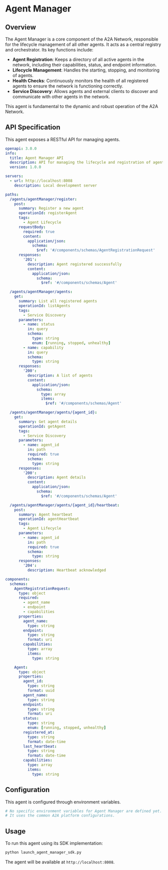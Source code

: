 # Agent Manager

## Overview

The Agent Manager is a core component of the A2A Network, responsible for the lifecycle management of all other agents. It acts as a central registry and orchestrator. Its key functions include:

-   **Agent Registration**: Keeps a directory of all active agents in the network, including their capabilities, status, and endpoint information.
-   **Lifecycle Management**: Handles the starting, stopping, and monitoring of agents.
-   **Health Checks**: Continuously monitors the health of all registered agents to ensure the network is functioning correctly.
-   **Service Discovery**: Allows agents and external clients to discover and communicate with other agents in the network.

This agent is fundamental to the dynamic and robust operation of the A2A Network.

## API Specification

This agent exposes a RESTful API for managing agents.

```yaml
openapi: 3.0.0
info:
  title: Agent Manager API
  description: API for managing the lifecycle and registration of agents in the A2A Network.
  version: 1.0.0

servers:
  - url: http://localhost:8008
    description: Local development server

paths:
  /agents/agentManager/register:
    post:
      summary: Register a new agent
      operationId: registerAgent
      tags:
        - Agent Lifecycle
      requestBody:
        required: true
        content:
          application/json:
            schema:
              $ref: '#/components/schemas/AgentRegistrationRequest'
      responses:
        '201':
          description: Agent registered successfully
          content:
            application/json:
              schema:
                $ref: '#/components/schemas/Agent'

  /agents/agentManager/agents:
    get:
      summary: List all registered agents
      operationId: listAgents
      tags:
        - Service Discovery
      parameters:
        - name: status
          in: query
          schema:
            type: string
            enum: [running, stopped, unhealthy]
        - name: capability
          in: query
          schema:
            type: string
      responses:
        '200':
          description: A list of agents
          content:
            application/json:
              schema:
                type: array
                items:
                  $ref: '#/components/schemas/Agent'

  /agents/agentManager/agents/{agent_id}:
    get:
      summary: Get agent details
      operationId: getAgent
      tags:
        - Service Discovery
      parameters:
        - name: agent_id
          in: path
          required: true
          schema:
            type: string
      responses:
        '200':
          description: Agent details
          content:
            application/json:
              schema:
                $ref: '#/components/schemas/Agent'

  /agents/agentManager/agents/{agent_id}/heartbeat:
    post:
      summary: Agent heartbeat
      operationId: agentHeartbeat
      tags:
        - Agent Lifecycle
      parameters:
        - name: agent_id
          in: path
          required: true
          schema:
            type: string
      responses:
        '204':
          description: Heartbeat acknowledged

components:
  schemas:
    AgentRegistrationRequest:
      type: object
      required:
        - agent_name
        - endpoint
        - capabilities
      properties:
        agent_name:
          type: string
        endpoint:
          type: string
          format: uri
        capabilities:
          type: array
          items:
            type: string

    Agent:
      type: object
      properties:
        agent_id:
          type: string
          format: uuid
        agent_name:
          type: string
        endpoint:
          type: string
          format: uri
        status:
          type: string
          enum: [running, stopped, unhealthy]
        registered_at:
          type: string
          format: date-time
        last_heartbeat:
          type: string
          format: date-time
        capabilities:
          type: array
          items:
            type: string
```

## Configuration

This agent is configured through environment variables.

```bash
# No specific environment variables for Agent Manager are defined yet.
# It uses the common A2A platform configurations.
```

## Usage

To run this agent using its SDK implementation:

```bash
python launch_agent_manager_sdk.py
```

The agent will be available at `http://localhost:8008`.

